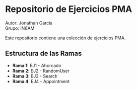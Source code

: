 # Repositorio de Ejercicios PMA

Autor: Jonathan García  
Grupo: IN6AM

Este repositorio contiene una colección de ejercicios PMA. 

## Estructura de las Ramas

- **Rama 1**: EJ1 - Ahorcado
- **Rama 2**: EJ2 - RandomUser
- **Rama 3**: EJ3 - Search
- **Rama 4**: EJ4 - Appointment
